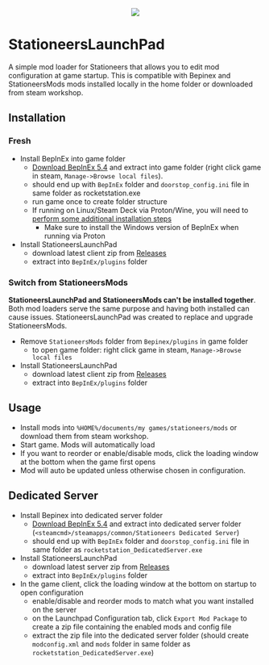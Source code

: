 <p align="center"><img src="docs/SLP_logo.png" /></p>

# StationeersLaunchPad

A simple mod loader for Stationeers that allows you to edit mod configuration at game startup. This is compatible with Bepinex and StationeersMods mods installed locally in the home folder or downloaded from steam workshop.

## Installation

### Fresh
- Install BepInEx into game folder
  - [Download BepInEx 5.4](https://github.com/BepInEx/BepInEx/releases/download/v5.4.23.3/BepInEx_win_x64_5.4.23.3.zip) and extract into game folder (right click game in steam, `Manage->Browse local files`).
  - should end up with `BepInEx` folder and `doorstop_config.ini` file in same folder as rocketstation.exe
  - run game once to create folder structure
  - If running on Linux/Steam Deck via Proton/Wine, you will need to [perform some additional installation steps](https://docs.bepinex.dev/articles/advanced/proton_wine.html)
    - Make sure to install the Windows version of BepInEx when running via Proton
- Install StationeersLaunchPad
  - download latest client zip from [Releases](https://github.com/StationeersLaunchPad/StationeersLaunchPad/releases)
  - extract into `BepInEx/plugins` folder

### Switch from StationeersMods
__StationeersLaunchPad and StationeersMods can't be installed together__. Both mod loaders serve the same purpose and having both installed can cause issues. StationeersLaunchPad was created to replace and upgrade StationeersMods.

- Remove `StationeersMods` folder from `Bepinex/plugins` in game folder
  - to open game folder: right click game in steam, `Manage->Browse local files`
- Install StationeersLaunchPad
  - download latest client zip from [Releases](https://github.com/StationeersLaunchPad/StationeersLaunchPad/releases)
  - extract into `BepInEx/plugins` folder

## Usage

- Install mods into `%HOME%/documents/my games/stationeers/mods` or download them from steam workshop.
- Start game. Mods will automatically load
- If you want to reorder or enable/disable mods, click the loading window at the bottom when the game first opens
- Mod will auto be updated unless otherwise chosen in configuration.

## Dedicated Server

- Install Bepinex into dedicated server folder
  - [Download BepInEx 5.4](https://github.com/BepInEx/BepInEx/releases/download/v5.4.23.3/BepInEx_win_x64_5.4.23.3.zip) and extract into dedicated server folder (`<steamcmd>/steamapps/common/Stationeers Dedicated Server`)
  - should end up with `BepInEx` folder and `doorstop_config.ini` file in same folder as `rocketstation_DedicatedServer.exe`
- Install StationeersLaunchPad
  - download latest server zip from [Releases](https://github.com/StationeersLaunchPad/StationeersLaunchPad/releases)
  - extract into `BepInEx/plugins` folder
- In the game client, click the loading window at the bottom on startup to open configuration
  - enable/disable and reorder mods to match what you want installed on the server
  - on the Launchpad Configuration tab, click `Export Mod Package` to create a zip file containing the enabled mods and config file
  - extract the zip file into the dedicated server folder (should create `modconfig.xml` and `mods` folder in same folder as `rocketstation_DedicatedServer.exe`)
